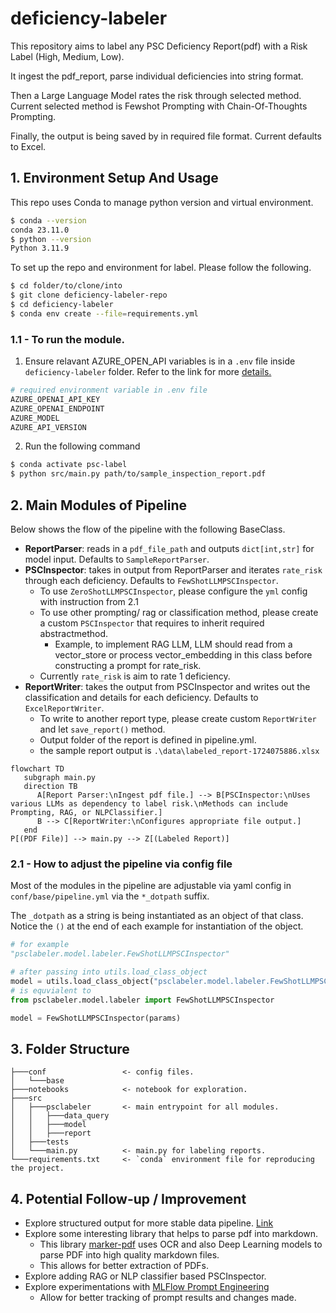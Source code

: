 # deficiency-labeler
This repository aims to label any PSC Deficiency Report(pdf) with a Risk Label (High, Medium, Low). 

It ingest the pdf_report, parse individual deficiencies into string format. 

Then a Large Language Model rates the risk through selected method. Current selected method is Fewshot Prompting with Chain-Of-Thoughts Prompting.

Finally, the output is being saved by in required file format. Current defaults to Excel.


## 1. Environment Setup And Usage

This repo uses Conda to manage python version and virtual environment.
```bash
$ conda --version
conda 23.11.0
$ python --version
Python 3.11.9
```

To set up the repo and environment for label. Please follow the following.

```bash
$ cd folder/to/clone/into
$ git clone deficiency-labeler-repo
$ cd deficiency-labeler
$ conda env create --file=requirements.yml
```

### 1.1 - To run the module.
1. Ensure relavant AZURE_OPEN_API variables is in a `.env` file inside `deficiency-labeler` folder. Refer to the link for more [details.](https://python.langchain.com/v0.2/docs/integrations/chat/azure_chat_openai/)
```python
# required environment variable in .env file
AZURE_OPENAI_API_KEY
AZURE_OPENAI_ENDPOINT
AZURE_MODEL
AZURE_API_VERSION
```
2. Run the following command

```bash
$ conda activate psc-label
$ python src/main.py path/to/sample_inspection_report.pdf
```

## 2. Main Modules of Pipeline

Below shows the flow of the pipeline with the following BaseClass.

- **ReportParser**: reads in a `pdf_file_path` and outputs `dict[int,str]` for model input. Defaults to `SampleReportParser`.
- **PSCInspector**: takes in output from ReportParser and iterates `rate_risk` through each deficiency. Defaults to `FewShotLLMPSCInspector`.
  - To use `ZeroShotLLMPSCInspector`, please configure the `yml` config with instruction from 2.1
  - To use other prompting/ rag or classification method, please create a custom `PSCInspector` that requires to inherit required abstractmethod.
    - Example, to implement RAG LLM, LLM should read from a vector_store or process vector_embedding in this class before constructing a prompt for rate_risk.
  - Currently `rate_risk` is aim to rate 1 deficiency.
- **ReportWriter**: takes the output from PSCInspector and writes out the classification and details for each deficiency. Defaults to `ExcelReportWriter`.
  - To write to another report type, please create custom `ReportWriter` and let `save_report()` method.
  - Output folder of the report is defined in pipeline.yml.
  - the sample report output is `.\data\labeled_report-1724075886.xlsx`

```mermaid
flowchart TD
   subgraph main.py
   direction TB
      A[Report Parser:\nIngest pdf file.] --> B[PSCInspector:\nUses various LLMs as dependency to label risk.\nMethods can include Prompting, RAG, or NLPClassifier.] 
      B --> C[ReportWriter:\nConfigures appropriate file output.] 
   end
P[(PDF File)] --> main.py --> Z[(Labeled Report)]
```

### 2.1 - How to adjust the pipeline via config file

Most of the modules in the pipeline are adjustable via yaml config in `conf/base/pipeline.yml` via the `*_dotpath` suffix. 

The `_dotpath` as a string is being instantiated as an object of that class. Notice the `()` at the end of each example for instantiation of the object.

```python
# for example
"psclabeler.model.labeler.FewShotLLMPSCInspector"

# after passing into utils.load_class_object
model = utils.load_class_object("psclabeler.model.labeler.FewShotLLMPSCInspector")(params)
# is equvialent to 
from psclabeler.model.labeler import FewShotLLMPSCInspector

model = FewShotLLMPSCInspector(params)

```

## 3. Folder Structure

```
├───conf                 <- config files.
│   └───base
├───notebooks            <- notebook for exploration.
├───src
│   ├───psclabeler       <- main entrypoint for all modules.
│   │   ├───data_query
│   │   ├───model
│   │   ├───report
│   ├───tests
│   └───main.py          <- main.py for labeling reports.
└───requirements.txt     <- `conda` environment file for reproducing the project.
```
## 4. Potential Follow-up / Improvement

- Explore structured output for more stable data pipeline. [Link](https://python.langchain.com/v0.1/docs/modules/model_io/chat/structured_output/)
- Explore some interesting library that helps to parse pdf into markdown.
  - This library [marker-pdf](https://github.com/VikParuchuri/marker) uses OCR and also Deep Learning models to parse PDF into high quality markdown files.
  - This allows for better extraction of PDFs.
- Explore adding RAG or NLP classifier based PSCInspector.
- Explore experimentations with [MLFlow Prompt Engineering](https://mlflow.org/docs/latest/llms/prompt-engineering/index.html)
  - Allow for better tracking of prompt results and changes made. 

